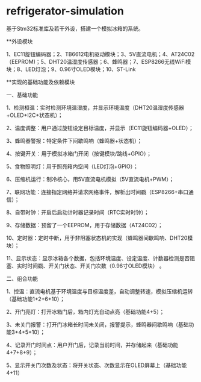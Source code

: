 # refrigerator-simulation
基于Stm32标准库及若干外设，搭建一个模拟冰箱的系统。

**外设模块

1、EC11旋钮编码器；2、TB6612电机驱动模块；3、5V直流电机；4、AT24C02（EEPROM)；5、DHT20温湿度传感器；6、蜂鸣器；7、ESP8266无线WiFi模块；8、LED灯泡；9、0.96寸OLED模块；10、ST-Link


**实现的基础功能及依赖模块

一、基础功能

1、检测桓温：实时检测环境温湿度，并显示环境温度（DHT20温湿度传感器+OLED+I2C+状态机）；

2、温度调整：用户通过旋钮设定目标温度，并显示（EC11旋钮编码器+OLED）；

3、蜂鸣器警报：特定条件下间歇鸣响（蜂鸣器+状态机）；

4、按键开关：用于模拟冰箱门开闭（按键模块/跳线+GPIO）；

5、食物照明灯：用于照亮箱内空间（LED灯泡+GPIO）；

6、压缩机运行：制冷核心，用5V直流电机模拟（5V直流电机+PWM）；

7、联网功能：连接指定网络并请求网络事件，解析出时间戳（ESP8266+串口通信）；

8、自带时钟：开启后启动计时器记录时间（RTC实时时钟）；

9、存储数据：预留了一个EEPROM，用于存储数据（AT24C02）；

10、定时器：定时中断，用于非阻塞状态机的实现（蜂鸣器间歇鸣响、DHT20模块）；

11、显示状态：显示冰箱各个数据，包括环境温度、设定温度、计数器检测是否阻塞、实时时间戳、开关门状态、开关门次数（0.96寸OLED模块） 。

二、组合功能

1、控温：直流电机基于环境温度与目标温度差，自动调整转速，模拟压缩机运转（基础功能1+2+6+10）；

2、开门亮灯：打开冰箱门后，箱内灯光自动点亮（基础功能4+5）；

3、未关门报警：打开门冰箱长时间未关闭，报警提示，蜂鸣器间歇鸣响（基础功能3+4+5+10）；

4、记录开门时间点：用户开门后，记录当前时间，并存储起来（基础功能4+7+8+9）；

5、显示开关门次数及状态：将开关状态、次数显示在OLED屏幕上（基础功能4+11）
